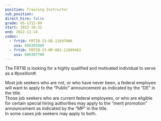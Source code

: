```yaml
---
position: Training Instructor
sub_position:
direct_hire: false
grade: GS-1712-09
start: 2022-10-31
end: 2022-11-14
codes:
  - frtib: FRTIB-23-DE-11697806
    usa: 686305800
  - frtib: FRTIB-23-MP-002-11699462
    usa: 686307700
---
```


The FRTIB is looking for a highly qualified and motivated individual to serve as a #position#.

Most job seekers who are not, or who have never been, a federal employee will want to apply to the “Public” announcement as indicated by the “DE” in the title. <br>
Those job seekers who are current federal employees, or who are eligible for certain special hiring authorities may apply to the “merit promotion” announcement as indicated by the “MP” in the title. <br>
In some cases job seekers may apply to both.
